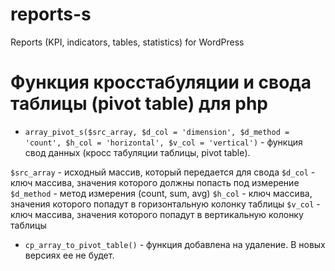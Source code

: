 # reports-s
Reports (KPI, indicators, tables, statistics) for WordPress


# Функция кросстабуляции и свода таблицы (pivot table) для php

- `array_pivot_s($src_array, $d_col = 'dimension', $d_method = 'count', $h_col = 'horizontal', $v_col = 'vertical')` - функция свод данных (кросс табуляции таблицы, pivot table).

`$src_array` - исходный массив, который передается для свода
`$d_col` - ключ массива, значения которого должны попасть под измерение
`$d_method` - метод измерения (count, sum, avg)
`$h_col` - ключ массива, значения которого попадут в горизонтальную колонку таблицы
`$v_col` - ключ массива, значения которого попадут в вертикальную колонку таблицы

- `cp_array_to_pivot_table()` - функция добавлена на удаление. В новых версиях ее не будет.

